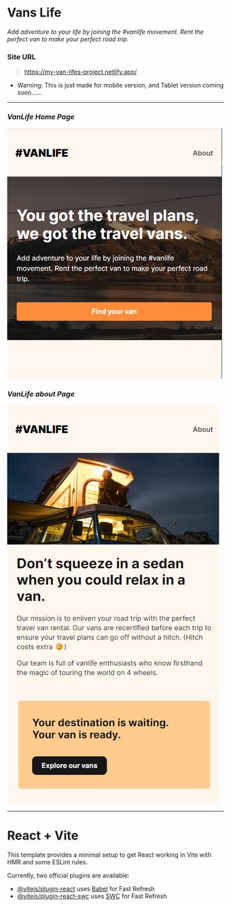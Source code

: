 # Vans Life

_Add adventure to your life by joining the #vanlife movement. Rent the perfect van to make your perfect road trip._

### Site URL

> https://my-van-lifes-project.netlify.app/

- Warning: This is just made for mobile version, and Tablet version coming soon......

---

### _*VanLife Home Page*_

![Alt text](./src/assets/screentshots/vansLife-page.png)

### _*VanLife about Page*_

![Alt text](./src/assets/screentshots/vansLife-about.png)

---

# React + Vite

This template provides a minimal setup to get React working in Vite with HMR and some ESLint rules.

Currently, two official plugins are available:

- [@vitejs/plugin-react](https://github.com/vitejs/vite-plugin-react/blob/main/packages/plugin-react/README.md) uses [Babel](https://babeljs.io/) for Fast Refresh
- [@vitejs/plugin-react-swc](https://github.com/vitejs/vite-plugin-react-swc) uses [SWC](https://swc.rs/) for Fast Refresh
